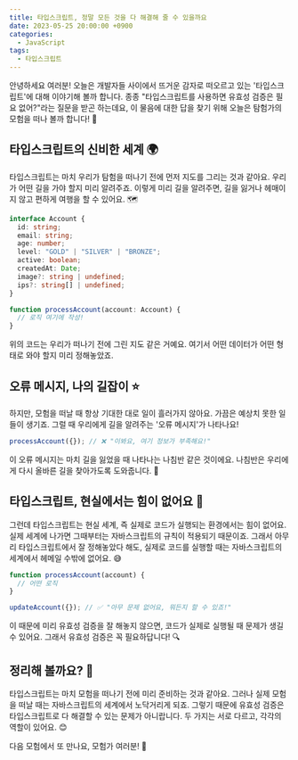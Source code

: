 ```yaml
---
title: 타입스크립트, 정말 모든 것을 다 해결해 줄 수 있을까요
date: 2023-05-25 20:00:00 +0900
categories:
  - JavaScript
tags:
  - 타입스크립트
---
```


안녕하세요 여러분! 오늘은 개발자들 사이에서 뜨거운 감자로 떠오르고 있는 '타입스크립트'에 대해 이야기해 볼까 합니다. 종종 "타입스크립트를 사용하면 유효성 검증은 필요 없어?"라는 질문을 받곤 하는데요, 이 물음에 대한 답을 찾기 위해 오늘은 탐험가의 모험을 떠나 볼까 합니다! 🚀

## 타입스크립트의 신비한 세계 🌍

타입스크립트는 마치 우리가 탐험을 떠나기 전에 먼저 지도를 그리는 것과 같아요. 우리가 어떤 길을 가야 할지 미리 알려주죠. 이렇게 미리 길을 알려주면, 길을 잃거나 헤매이지 않고 편하게 여행을 할 수 있어요. 🗺️

```typescript
interface Account {
  id: string;
  email: string;
  age: number;
  level: "GOLD" | "SILVER" | "BRONZE";
  active: boolean;
  createdAt: Date;
  image?: string | undefined;
  ips?: string[] | undefined;
}

function processAccount(account: Account) {
  // 로직 여기에 작성!
}
```

위의 코드는 우리가 떠나기 전에 그린 지도 같은 거예요. 여기서 어떤 데이터가 어떤 형태로 와야 할지 미리 정해놓았죠.

## 오류 메시지, 나의 길잡이 ⭐

하지만, 모험을 떠날 때 항상 기대한 대로 일이 흘러가지 않아요. 가끔은 예상치 못한 일들이 생기죠. 그럴 때 우리에게 길을 알려주는 '오류 메시지'가 나타나요! 

```typescript
processAccount({}); // ❌ "이봐요, 여기 정보가 부족해요!"
```

이 오류 메시지는 마치 길을 잃었을 때 나타나는 나침반 같은 것이에요. 나침반은 우리에게 다시 올바른 길을 찾아가도록 도와줍니다. 🧭

## 타입스크립트, 현실에서는 힘이 없어요 💪

그런데 타입스크립트는 현실 세계, 즉 실제로 코드가 실행되는 환경에서는 힘이 없어요. 실제 세계에 나가면 그때부터는 자바스크립트의 규칙이 적용되기 때문이죠. 그래서 아무리 타입스크립트에서 잘 정해놓았다 해도, 실제로 코드를 실행할 때는 자바스크립트의 세계에서 헤메일 수밖에 없어요. 😅

```javascript
function processAccount(account) {
  // 어떤 로직
}

updateAccount({}); // ✅ "아무 문제 없어요, 뭐든지 할 수 있죠!"
```

이 때문에 미리 유효성 검증을 잘 해놓지 않으면, 코드가 실제로 실행될 때 문제가 생길 수 있어요. 그래서 유효성 검증은 꼭 필요하답니다! 🔍

## 정리해 볼까요? 🎤

타입스크립트는 마치 모험을 떠나기 전에 미리 준비하는 것과 같아요. 그러나 실제 모험을 떠날 때는 자바스크립트의 세계에서 노닥거리게 되죠. 그렇기 때문에 유효성 검증은 타입스크립트로 다 해결할 수 있는 문제가 아니랍니다. 두 가지는 서로 다르고, 각각의 역할이 있어요. 😊

다음 모험에서 또 만나요, 모험가 여러분! 💖
